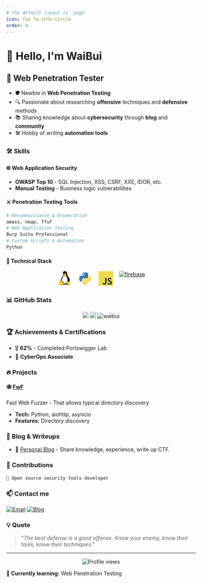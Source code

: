 ```yaml
---
# the default layout is 'page'
icon: fas fa-info-circle
order: 4
---
```


# 👋 Hello, I'm **WaiBui**

## 🔐 Web Penetration Tester
- 🛡️ Newbie in **Web Penetration Testing**
- 🔍 Passionate about researching **offensive** techniques and **defensive** methods
- 📚 Sharing knowledge about **cybersecurity** through **blog** and **community**
- 🛠️ Hobby of writing **automation tools**

### 🛠️ Skills

#### 🌐 Web Application Security
- **OWASP Top 10** - SQL Injection, XSS, CSRF, XXE, IDOR, etc.
- **Manual Testing** - Business logic vulnerabilities

#### ⚔️ Penetration Testing Tools
```bash
# Reconnaissance & Enumeration
amass, nmap, ffuf
# Web Application Testing
Burp Suite Professional
# Custom Scripts & Automation
Python
```

#### 🔧 Technical Stack
<div align="center" style="display: flex; justify-content: center; gap: 15px; flex-wrap: wrap;">
  <a href="https://www.linux.org/" target="_blank" rel="noreferrer"> 
    <img src="https://raw.githubusercontent.com/devicons/devicon/master/icons/linux/linux-original.svg" alt="linux" width="40" height="40"/> 
  </a>
  <a href="https://www.python.org" target="_blank" rel="noreferrer"> 
    <img src="https://raw.githubusercontent.com/devicons/devicon/master/icons/python/python-original.svg" alt="python" width="40" height="40"/> 
  </a>
  <a href="https://developer.mozilla.org/en-US/docs/Web/JavaScript" target="_blank" rel="noreferrer"> 
    <img src="https://raw.githubusercontent.com/devicons/devicon/master/icons/javascript/javascript-original.svg" alt="javascript" width="40" height="40"/> 
  </a>
  <a href="https://firebase.google.com/" target="_blank" rel="noreferrer"> 
    <img src="https://www.vectorlogo.zone/logos/firebase/firebase-icon.svg" alt="firebase" width="40" height="40"/> 
  </a>
</div>

### 📊 GitHub Stats
<div align="center">
  <img height="180em" src="https://github-readme-stats.vercel.app/api?username=waibui&show_icons=true&theme=dark&include_all_commits=true&count_private=true"/>
  <img height="180em" src="https://github-readme-stats.vercel.app/api/top-langs/?username=waibui&layout=compact&langs_count=7&theme=dark"/>
  <img height="180em" src="https://github-readme-streak-stats.herokuapp.com/?user=waibui&" alt="waibui" />
</div>

### 🏆 Achievements & Certifications
- 🎖️ **62%** - Completed Portswigger Lab
- 📜 **CyberOps Associate**

### 🔥 Projects

#### 🕸️ [FwF](https://github.com/waibui/fwf)
Fast Web Fuzzer - That allows typical directory discovery
- **Tech:** Python, aiohttp, asyncio
- **Features:** Directory discovery

### 📝 Blog & Writeups
- 📄 [Personal Blog](https://waibui.github.io) - Share knowledge, experience, write up CTF.

### 🌟 Contributions
```text
🔹 Open source security tools developer
```

### 📫 Contact me
[![Email](https://img.shields.io/badge/-Email-D14836?style=flat-square&logo=gmail&logoColor=white)](mailto:buivanyk4@gmail.com)
[![Blog](https://img.shields.io/badge/-Blog-FF5722?style=flat-square&logo=blogger&logoColor=white)](https://waibui.github.io)

### 💡 Quote
> *"The best defense is a good offense. Know your enemy, know their tools, know their techniques."*

---
<div align="center">
  <img src="https://komarev.com/ghpvc/?username=waibui&color=red&style=flat-square&label=Profile+Views" alt="Profile views" />
</div>

**🎯 Currently learning:** Web Penetration Testing

